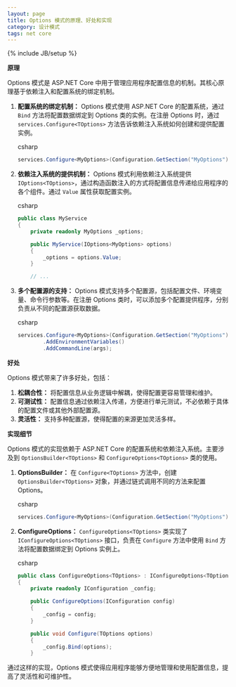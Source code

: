 ```yaml
---
layout: page
title: Options 模式的原理、好处和实现
category: 设计模式
tags: net core
---
```

{% include JB/setup %}


**原理**

Options 模式是 ASP.NET Core 中用于管理应用程序配置信息的机制。其核心原理基于依赖注入和配置系统的绑定机制。

1.  **配置系统的绑定机制：** Options 模式使用 ASP.NET Core 的配置系统，通过 `Bind` 方法将配置数据绑定到 Options 类的实例。在注册 Options 时，通过 `services.Configure<TOptions>` 方法告诉依赖注入系统如何创建和提供配置实例。

    csharp

    ```csharp
    services.Configure<MyOptions>(Configuration.GetSection("MyOptions"));
    ```

2.  **依赖注入系统的提供机制：** Options 模式利用依赖注入系统提供 `IOptions<TOptions>`，通过构造函数注入的方式将配置信息传递给应用程序的各个组件。通过 `Value` 属性获取配置实例。

    csharp

    ```csharp
    public class MyService
    {
        private readonly MyOptions _options;

        public MyService(IOptions<MyOptions> options)
        {
            _options = options.Value;
        }

        // ...
    ```

3.  **多个配置源的支持：** Options 模式支持多个配置源，包括配置文件、环境变量、命令行参数等。在注册 Options 类时，可以添加多个配置提供程序，分别负责从不同的配置源获取数据。

    csharp

    ```csharp
    services.Configure<MyOptions>(Configuration.GetSection("MyOptions"))
            .AddEnvironmentVariables()
            .AddCommandLine(args);
    ```


**好处**

Options 模式带来了许多好处，包括：

1.  **松耦合性：** 将配置信息从业务逻辑中解耦，使得配置更容易管理和维护。
2.  **可测试性：** 配置信息通过依赖注入传递，方便进行单元测试，不必依赖于具体的配置文件或其他外部配置源。
3.  **灵活性：** 支持多种配置源，使得配置的来源更加灵活多样。

**实现细节**

Options 模式的实现依赖于 ASP.NET Core 的配置系统和依赖注入系统。主要涉及到 `OptionsBuilder<TOptions>` 和 `ConfigureOptions<TOptions>` 类的使用。

1.  **OptionsBuilder<TOptions>：** 在 `Configure<TOptions>` 方法中，创建 `OptionsBuilder<TOptions>` 对象，并通过链式调用不同的方法来配置 Options。

    csharp

    ```csharp
    services.Configure<MyOptions>(Configuration.GetSection("MyOptions"));
    ```

2.  **ConfigureOptions<TOptions>：** `ConfigureOptions<TOptions>` 类实现了 `IConfigureOptions<TOptions>` 接口，负责在 `Configure` 方法中使用 `Bind` 方法将配置数据绑定到 Options 实例上。

    csharp

    ```csharp
    public class ConfigureOptions<TOptions> : IConfigureOptions<TOptions> where TOptions : class
    {
        private readonly IConfiguration _config;

        public ConfigureOptions(IConfiguration config)
        {
            _config = config;
        }

        public void Configure(TOptions options)
        {
            _config.Bind(options);
        }
    ```


通过这样的实现，Options 模式使得应用程序能够方便地管理和使用配置信息，提高了灵活性和可维护性。
